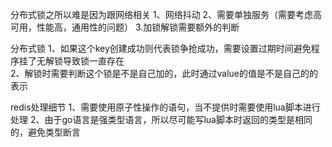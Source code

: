 分布式锁之所以难是因为跟网络相关
    1、网络抖动
    2、需要单独服务（需要考虑高可用，性能高，通用性的问题）
    3.加锁解锁需要额外的判断


分布式锁
    1、如果这个key创建成功则代表锁争抢成功，需要设置过期时间避免程序挂了无解锁导致锁一直存在  
    2、解锁时需要判断这个锁是不是自己加的，此时通过value的值是不是自己的的表示


redis处理细节
    1、需要使用原子性操作的语句，当不提供时需要使用lua脚本进行处理
    2、由于go语言是强类型语言，所以尽可能写lua脚本时返回的类型是相同的，避免类型断言
    
